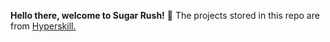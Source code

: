 **Hello there, welcome to Sugar Rush!** :fox_face: 
The projects stored in this repo are from <a href="https://hyperskill.org/join/b29799b1a">Hyperskill.</a>

